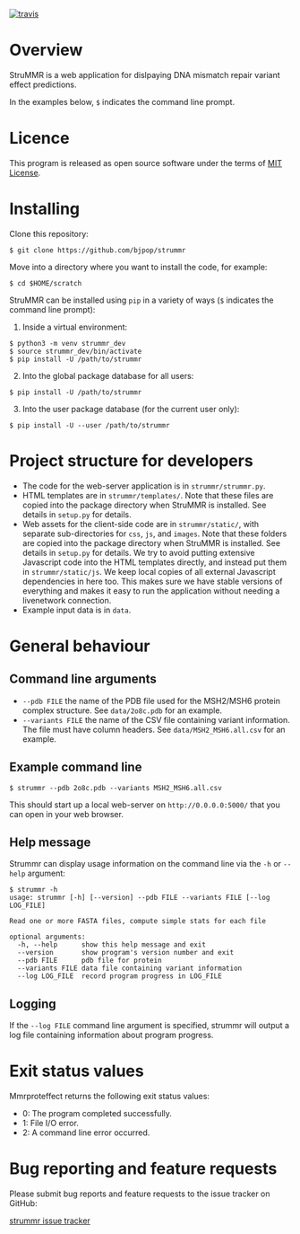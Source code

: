 [![travis](https://travis-ci.org/bjpop/strummr.svg?branch=master)](https://travis-ci.org/bjpop/strummr)

# Overview 

StruMMR is a web application for dislpaying DNA mismatch repair variant effect predictions.

In the examples below, `$` indicates the command line prompt.

# Licence

This program is released as open source software under the terms of [MIT License](https://raw.githubusercontent.com/bjpop/strummr/master/LICENSE).

# Installing

Clone this repository: 
```
$ git clone https://github.com/bjpop/strummr
```

Move into a directory where you want to install the code, for example:
```
$ cd $HOME/scratch
```

StruMMR can be installed using `pip` in a variety of ways (`$` indicates the command line prompt):

1. Inside a virtual environment:
```
$ python3 -m venv strummr_dev
$ source strummr_dev/bin/activate
$ pip install -U /path/to/strummr
```
2. Into the global package database for all users:
```
$ pip install -U /path/to/strummr
```
3. Into the user package database (for the current user only):
```
$ pip install -U --user /path/to/strummr
```

# Project structure for developers

 * The code for the web-server application is in `strummr/strummr.py`.
 * HTML templates are in `strummr/templates/`. Note that these files are copied into the package directory when StruMMR is installed. See details in `setup.py` for details.
 * Web assets for the client-side code are in `strummr/static/`, with separate sub-directories for `css`, `js`, and `images`. Note that these folders are copied into the package directory when StruMMR is installed. See details in `setup.py` for details. We try to avoid putting extensive Javascript code into the HTML templates directly, and instead put them in `strummr/static/js`. We keep local copies of all external Javascript dependencies in here too. This makes sure we have stable versions of everything and makes it easy to run the application without needing a livenetwork connection.
 * Example input data is in `data`.

# General behaviour

## Command line arguments

 * `--pdb FILE` the name of the PDB file used for the MSH2/MSH6 protein complex structure. See `data/2o8c.pdb` for an example.
 * `--variants FILE` the name of the CSV file containing variant information. The file must have column headers. See `data/MSH2_MSH6.all.csv` for an example.

## Example command line

```
$ strummr --pdb 2o8c.pdb --variants MSH2_MSH6.all.csv 
```
This should start up a local web-server on `http://0.0.0.0:5000/` that you can open in your web browser.

## Help message

Strummr can display usage information on the command line via the `-h` or `--help` argument:

```
$ strummr -h
usage: strummr [-h] [--version] --pdb FILE --variants FILE [--log LOG_FILE]

Read one or more FASTA files, compute simple stats for each file

optional arguments:
  -h, --help      show this help message and exit
  --version       show program's version number and exit
  --pdb FILE      pdb file for protein
  --variants FILE data file containing variant information
  --log LOG_FILE  record program progress in LOG_FILE

```

## Logging

If the ``--log FILE`` command line argument is specified, strummr will output a log file containing information about program progress. 

# Exit status values

Mmrproteffect returns the following exit status values:

* 0: The program completed successfully.
* 1: File I/O error. 
* 2: A command line error occurred. 

# Bug reporting and feature requests

Please submit bug reports and feature requests to the issue tracker on GitHub:

[strummr issue tracker](https://github.com/bjpop/strummr/issues)
